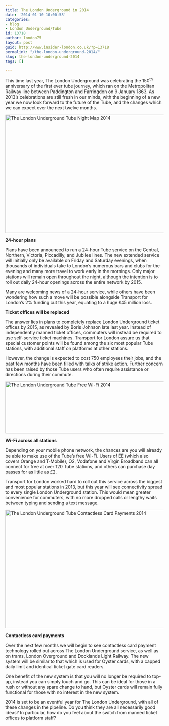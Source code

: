 ```yaml
---
title: The London Underground in 2014
date: '2014-01-10 10:00:58'
categories:
- blog
- London Underground/Tube
id: 13718
author: london75
layout: post
guid: http://www.insider-london.co.uk/?p=13718
permalink: "/the-london-underground-2014/"
slug: the-london-underground-2014
tags: []

---
```

This time last year, The London Underground was celebrating the 150<sup>th</sup> anniversary of the first ever tube journey, which ran on the Metropolitan Railway line between Paddington and Farringdon on 9 January 1863. As 2013’s celebrations are still fresh in our minds, with the beginning of a new year we now look forward to the future of the Tube, and the changes which we can expect over the next twelve months.

[<img class="alignnone size-full wp-image-13720" alt="The London Underground Tube Night Map 2014" src="http://www.insider-london.co.uk/wp-content/uploads/2014/01/UndergroundNightMap.jpg" width="569" height="377" />](http://www.insider-london.co.uk/wp-content/uploads/2014/01/UndergroundNightMap.jpg)

**24-hour plans** 

Plans have been announced to run a 24-hour Tube service on the Central, Northern, Victoria, Piccadilly, and Jubilee lines. The new extended service will initially only be available on Friday and Saturday evenings, when thousands of individuals take to London’s numerous bars and clubs for the evening and many more travel to work early in the mornings. Only major stations will remain open throughout the night, although the intention is to roll out daily 24-hour openings across the entire network by 2015.

Many are welcoming news of a 24-hour service, while others have been wondering how such a move will be possible alongside Transport for London’s 2% funding cut this year, equating to a huge £45 million loss.

**Ticket offices will be replaced**

The answer lies in plans to completely replace London Underground ticket offices by 2015, as revealed by Boris Johnson late last year. Instead of independently manned ticket offices, commuters will instead be required to use self-service ticket machines. Transport for London assure us that special customer points will be found among the six most popular Tube stations, with additional staff on platforms at other stations.

However, the change is expected to cost 750 employees their jobs, and the past few months have been filled with talks of strike action. Further concern has been raised by those Tube users who often require assistance or directions during their commute.

[<img class="alignnone size-full wp-image-13722" alt="The London Underground Tube Free Wi-Fi 2014" src="http://www.insider-london.co.uk/wp-content/uploads/2014/01/UndergroundWiFi.jpg" width="569" height="166" />](http://www.insider-london.co.uk/wp-content/uploads/2014/01/UndergroundWiFi.jpg)

**Wi-Fi across all stations** 

Depending on your mobile phone network, the chances are you will already be able to make use of the Tube’s free Wi-Fi. Users of EE (which also covers Orange and T-Mobile), O2, Vodafone and Virgin Broadband can all connect for free at over 120 Tube stations, and others can purchase day passes for as little as £2.

Transport for London worked hard to roll out this service across the biggest and most popular stations in 2013, but this year will see connectivity spread to every single London Underground station. This would mean greater convenience for commuters, with no more dropped calls or lengthy waits between typing and sending a text message.

[<img class="alignnone size-full wp-image-13721" alt="The London Underground Tube Contactless Card Payments 2014" src="http://www.insider-london.co.uk/wp-content/uploads/2014/01/UndergroundOysterCard.jpg" width="569" height="377" />](http://www.insider-london.co.uk/wp-content/uploads/2014/01/UndergroundOysterCard.jpg)

**Contactless card payments**

Over the next few months we will begin to see contactless card payment technology rolled out across The London Underground service, as well as on trams, London Overground and Docklands Light Railway. The new system will be similar to that which is used for Oyster cards, with a capped daily limit and identical ticket gate card readers.

One benefit of the new system is that you will no longer be required to top-up, instead you can simply touch and go. This can be ideal for those in a rush or without any spare change to hand, but Oyster cards will remain fully functional for those with no interest in the new system.

2014 is set to be an eventful year for The London Underground, with all of these changes in the pipeline. Do you think they are all necessarily good ideas? In particular, how do you feel about the switch from manned ticket offices to platform staff?

&nbsp;

&nbsp;